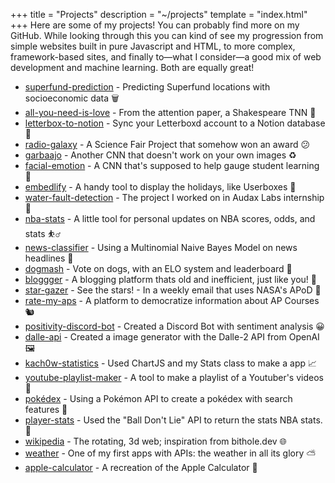 +++
title = "Projects"
description = "~/projects"
template = "index.html"
+++
Here are some of my projects! You can probably find more on my GitHub. While looking through this you can kind of see my progression from simple websites built in pure Javascript and HTML, to more complex, framework-based sites, and finally to—what I consider—a good mix of web development and machine learning. Both are equally great!

<ul>
<li>
    <a href="https://github.com/kach0w/superfund-prediction">superfund-prediction</a> - Predicting Superfund locations with socioeconomic data 🗑️
</li>
<li>
    <a href="https://github.com/kach0w/all-you-need-is-love">all-you-need-is-love</a> - From the attention paper, a Shakespeare TNN 🎺
</li>
<li>
    <a href="https://github.com/kach0w/letterbox-to-notion">letterbox-to-notion</a> - Sync your Letterboxd account to a Notion database 🎥
</li>
<li>
    <a href="https://github.com/kach0w/radio-galaxy">radio-galaxy</a> - A Science Fair Project that somehow won an award 😕
</li>
<li>
    <a href="https://github.com/kach0w/garbaajo">garbaajo</a> - Another CNN that doesn't work on your own images ♻️
</li>
<li>
    <a href="https://github.com/kach0w/facial-emotion">facial-emotion</a> - A CNN that's supposed to help gauge student learning 🥱
</li>
<li>
    <a href="https://github.com/kach0w/embedlify">embedlify</a> - A handy tool to display the holidays, like Userboxes 🎄
</li>
<li>
    <a href="https://github.com/kach0w/water-fault-detection">water-fault-detection</a> - The project I worked on in Audax Labs internship 🌊
</li>
<li>
    <a href="https://nba-stats.streamlit.app/">nba-stats</a> - A little tool for personal updates on NBA scores, odds, and stats ⛹️‍♂️
</li>
<li>
    <a href="https://news-classify.streamlit.app/">news-classifier</a> - Using a Multinomial Naive Bayes Model on news headlines 📰
</li>
<li>
    <a href="https://dogmash.vercel.app/">dogmash</a> - Vote on dogs, with an ELO system and leaderboard 🐶
</li>
<li>
    <a href="https://bloggger.vercel.app/">bloggger</a> - A blogging platform thats old and inefficient, just like you! 📝
</li>
<li>
    <a href="https://stargazer.vercel.app/">star-gazer</a> - See the stars! - In a weekly email that uses NASA's APoD 🌌
</li>
<li>
    <a href="https://rate-my-aps.vercel.app">rate-my-aps</a> - A platform to democratize information about AP Courses 🐿️
</li>
<li>
    <a href="https://devpost.com/software/positivity-discord-bot">positivity-discord-bot</a> - Created a Discord Bot with sentiment analysis 😀
</li>
<li>
    <a href="https://github.com/kach0w/dalle-api">dalle-api</a> - Created a image generator with the Dalle-2 API from OpenAI 🖼️
</li>
<li>
    <a href="https://silly-snickerdoodle-e1a7d5.netlify.app/">kach0w-statistics</a> - Used ChartJS and my Stats class to make a app 📈
</li>
<li>
    <a href="https://github.com/kach0w/Youtube-Playlist-Maker">youtube-playlist-maker</a> - A tool to make a playlist of a Youtuber's videos 🔀
</li>
<li>
    <a href="https://kach0w.github.io/old-website/pokemon/pokedex">pokédex</a> - Using a Pokémon API to create a pokédex with search features 🐣
</li>
<li>
    <a href="https://github.com/kach0w/playerstats">player-stats</a> - Used the "Ball Don't Lie" API to return the stats NBA stats. 🏀
</li>
<li>
    <a href="https://kach0w.github.io/old-website/web3d/wikipedia">wikipedia</a> - The rotating, 3d web; inspiration from bithole.dev 🌐
</li>
<li>
    <a href="https://kach0w.github.io/old-website/Weather/forecast">weather</a> - One of my first apps with APIs: the weather in all its glory ⛅
</li>
<li>
    <a href="https://kach0w.github.io/old-website/Calculator/calc">apple-calculator</a> - A recreation of the Apple Calculator 🧮 
</li>

</ul>
